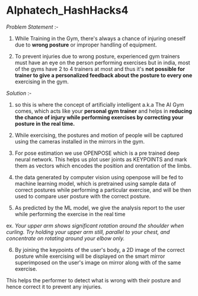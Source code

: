 # Alphatech_HashHacks4

*Problem Statement* :-

1. While Training in the Gym, there's always a chance of injuring oneself due to **wrong posture** or improper handling of equipment.

2. To prevent injuries due to wrong posture, experienced gym trainers must have an eye on the person performing exercises but in india,    most of the gyms have 2 to 4 trainers at most and thus it's **not possible for trainer to give a personalized feedback about the posture to every one** exercising in the gym.

*Solution* :-

1. so this is where the concept of artificially intelligent a.k.a The AI Gym comes, which acts like your **personal gym trainer** and helps in **reducing the chance of injury while performing exercises by correcting your posture in the real time.**

2. While exercising, the postures and motion of people will be captured using the cameras installed in the mirrors in the gym.

3. For pose estimation we use OPENPOSE which is a pre trained deep neural network. This helps us plot user joints as KEYPOINTS and mark them as vectors which encodes the position and orentation of the limbs.

4. the data generated by computer vision using openpose will be fed to machine learning model, which is pretrained using sample data of correct postures while performing a particular exercise, and will be then used to compare user posture with the correct posture.

5. As predicted by the ML model, we give the analysis report to the user while performing the exercise in the real time

  ex. *Your upper arm shows significant rotation around the shoulder when curling. Try holding your upper arm still, parallel to your       chest, and concentrate on rotating around your elbow only.*

6. By joining the keypoints of the user's body, a 2D image of the correct posture while exercising will be displayed on the smart mirror superimposed on the user's image on mirror along with  of the same exercise.

  This helps the performer to detect what is wrong with their posture and hence correct it to prevent any injuries.
